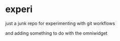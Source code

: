experi
======

just a junk repo for experimenting with git workflows

and adding something to do with the omniwidget

